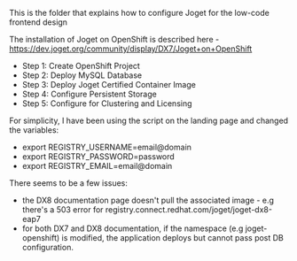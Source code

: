 This is the folder that explains how to configure Joget for the low-code frontend design

The installation of Joget on OpenShift is described here - https://dev.joget.org/community/display/DX7/Joget+on+OpenShift

 - Step 1: Create OpenShift Project
 - Step 2: Deploy MySQL Database
 - Step 3: Deploy Joget Certified Container Image
 - Step 4: Configure Persistent Storage
 - Step 5: Configure for Clustering and Licensing

For simplicity, I have been using the script on the landing page and changed the variables: 
 - export REGISTRY_USERNAME=email@domain
 - export REGISTRY_PASSWORD=password
 - export REGISTRY_EMAIL=email@domain

There seems to be a few issues:
 -  the DX8 documentation page doesn't pull the associated image - e.g there's a 503 error for registry.connect.redhat.com/joget/joget-dx8-eap7
 -  for both DX7 and DX8 documentation, if the namespace (e.g joget-openshift) is modified, the application deploys but cannot pass post DB configuration.
